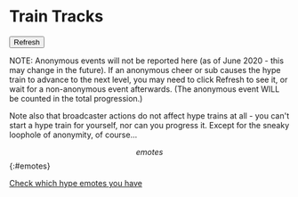 # Train Tracks

<div id=status></div>

<button type=button id=refresh>Refresh</button>

NOTE: Anonymous events will not be reported here (as of June 2020 - this may
change in the future). If an anonymous cheer or sub causes the hype train to
advance to the next level, you may need to click Refresh to see it, or wait
for a non-anonymous event afterwards. (The anonymous event WILL be counted in
the total progression.)

Note also that broadcaster actions do not affect hype trains at all - you can't
start a hype train for yourself, nor can you progress it. Except for the sneaky
loophole of anonymity, of course...

$$emotes$$
{:#emotes}

[Check which hype emotes you have](/checklist)

<style>
#countdown {
	font-size: 250%;
}
#emotes li img:last-of-type {display: none;}
#emotes.hardmode li img:last-of-type {display: inline-block;}
#emotes li.available:before {content: "Earnable: ";}
#emotes li.next:before {content: "Next goal: ";}
#emotes li:not(.next):not(.available) {display: none;}
</style>

<script>window.channel = $$channel$$;</script>
<script>window.channelid = $$channelid$$;</script>
<script type=module src="/static/hypetrain.js"></script>
